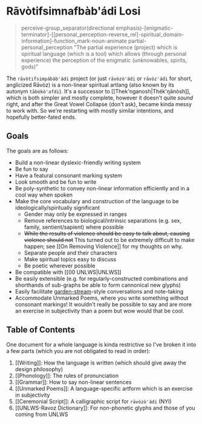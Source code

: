 # Rāvòtifsimnafbàb'ádi Losi
> perceive-group_separator(directional emphasis)-\[enigmatic-terminator\]-\[\[personal_perception-reverse_rel\]-spiritual_domain-information\]-function_mark-noun-animate partial-personal_perception
> "The partial experience (project) which is spiritual language (which is a tool) which allows (through personal experience) the perception of the enigmatic (unknowables, spirits, gods)"

The `rāvòtifsimpábàb'ádi` project (or just `rāvòzò'ádi` or `rāvòz'ádi` for short, anglicized Rāvòz) is a non-linear spiritual artlang (also known by its autonym `tābòkò'afdi`).
It's a successor to [[Thek'nganosh|Thék'ŋānòsh]], which is both simpler and mostly complete, however it doesn't quite *sound* right, and after the Great Vowel Collapse (don't ask), became kinda messy to work with. So we're restarting with mostly similar intentions, and hopefully better-fated ends.

## Goals
The goals are as follows:
- Build a non-linear dyslexic-friendly writing system
- Be fun to say
- Have a featural consonant marking system
- Look smooth and be fun to write
- Be poly-synthetic to convey non-linear information efficiently and in a cool way when spoken
- Make the core vocabulary and construction of the language to be ideologically/spiritually significant
	- Gender may only be expressed in ranges
	- Remove references to biological/intrinsic separations (e.g. sex, family, sentient/sapient) where possible
	- ~~While the results of violence should be easy to talk about, causing violence should not~~ This turned out to be extremely difficult to make happen; see [[On Removing Violence]] for my thoughts on why.
	- Separate people and their characters
	- Make spiritual topics easy to discuss
	- Be poetic wherever possible
- Be compatible with [[00 UNLWS|UNLWS]]
- Be easily extensible (e.g. for regularly-constructed combinations and shorthands of sub-graphs be able to form cannonical new glyphs)
- Easily facilitate [garden-stream](https://hapgood.us/2015/10/17/the-garden-and-the-stream-a-technopastoral/)-style conversations and note-taking
- Accommodate Unmarked Poems, where you write something without consonant markings! It wouldn't really be possible to say and are more an exercise in subjectivity than a poem but wow would that be cool.

## Table of Contents
One document for a whole language is kinda restrictive so I've broken it into a few parts (which you are not obligated to read in order):
1. [[Writing]]: How the language is written (which should give away the design philosophy)
2. [[Phonology]]: The rules of pronunciation
3. [[Grammar]]: How to say non-linear sentences
4. [[Unmarked Poems]]: A language-specific artform which is an exercise in subjectivity
5. [[Ceremonial Script]]: A calligraphic script for `rāvòzò'ádi` (NYI)
6. [[UNLWS-Ravoz Dictionary]]: For non-phonetic glyphs and those of you coming from UNLWS